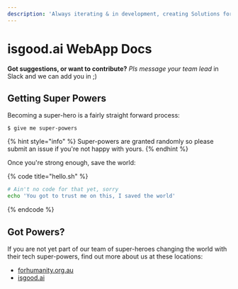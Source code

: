 ```yaml
---
description: 'Always iterating & in development, creating Solutions for Humanity ;)'
---
```


# isgood.ai WebApp Docs

**Got suggestions, or want to contribute?**  _Pls message your team lead_ in Slack and we can add you in ;\)

## Getting Super Powers

Becoming a super-hero is a fairly straight forward process:

```
$ give me super-powers
```

{% hint style="info" %}
 Super-powers are granted randomly so please submit an issue if you're not happy with yours.
{% endhint %}

Once you're strong enough, save the world:

{% code title="hello.sh" %}
```bash
# Ain't no code for that yet, sorry
echo 'You got to trust me on this, I saved the world'
```
{% endcode %}

## Got Powers?

If you are not yet part of our team of super-heroes changing the world with their tech super-powers, find out more about us at these locations:

* [forhumanity.org.au](https://forhumanity.org.au)
* [isgood.ai](https://isgood.ai)

